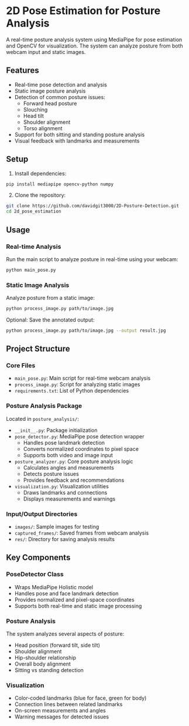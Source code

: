 # 2D Pose Estimation for Posture Analysis

A real-time posture analysis system using MediaPipe for pose estimation and OpenCV for visualization. The system can analyze posture from both webcam input and static images.

## Features

- Real-time pose detection and analysis
- Static image posture analysis
- Detection of common posture issues:
  - Forward head posture
  - Slouching
  - Head tilt
  - Shoulder alignment
  - Torso alignment
- Support for both sitting and standing posture analysis
- Visual feedback with landmarks and measurements

## Setup

1. Install dependencies:
```bash
pip install mediapipe opencv-python numpy
```

2. Clone the repository:
```bash
git clone https://github.com/davidgit3000/2D-Posture-Detection.git  
cd 2d_pose_estimation
```

## Usage

### Real-time Analysis
Run the main script to analyze posture in real-time using your webcam:
```bash
python main_pose.py
```

### Static Image Analysis
Analyze posture from a static image:
```bash
python process_image.py path/to/image.jpg
```

Optional: Save the annotated output:
```bash
python process_image.py path/to/image.jpg --output result.jpg
```

## Project Structure

### Core Files
- `main_pose.py`: Main script for real-time webcam analysis
- `process_image.py`: Script for analyzing static images
- `requirements.txt`: List of Python dependencies

### Posture Analysis Package
Located in `posture_analysis/`:
- `__init__.py`: Package initialization
- `pose_detector.py`: MediaPipe pose detection wrapper
  - Handles pose landmark detection
  - Converts normalized coordinates to pixel space
  - Supports both video and image input
- `posture_analyzer.py`: Core posture analysis logic
  - Calculates angles and measurements
  - Detects posture issues
  - Provides feedback and recommendations
- `visualization.py`: Visualization utilities
  - Draws landmarks and connections
  - Displays measurements and warnings

### Input/Output Directories
- `images/`: Sample images for testing
- `captured_frames/`: Saved frames from webcam analysis
- `res/`: Directory for saving analysis results

## Key Components

### PoseDetector Class
- Wraps MediaPipe Holistic model
- Handles pose and face landmark detection
- Provides normalized and pixel-space coordinates
- Supports both real-time and static image processing

### Posture Analysis
The system analyzes several aspects of posture:
- Head position (forward tilt, side tilt)
- Shoulder alignment
- Hip-shoulder relationship
- Overall body alignment
- Sitting vs standing detection

### Visualization
- Color-coded landmarks (blue for face, green for body)
- Connection lines between related landmarks
- On-screen measurements and angles
- Warning messages for detected issues
